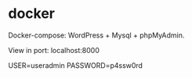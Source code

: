 # docker
Docker-compose: WordPress + Mysql + phpMyAdmin.

View in port: localhost:8000

USER=useradmin
PASSWORD=p4ssw0rd
